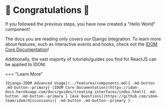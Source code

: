 # :confetti_ball: Congratulations :confetti_ball:

If you followed the previous steps, you have now created a "Hello World" component!

The docs you are reading only covers our Django integration. To learn more about features, such as interactive events and hooks, check out the [IDOM Core Documentation](https://idom-docs.herokuapp.com/docs/guides/creating-interfaces/index.html)!

Additionally, the vast majority of tutorials/guides you find for ReactJS can be applied to IDOM.

=== "Learn More"

    [Django-IDOM Advanced Usage](../features/components.md){ .md-button .md-button--primary} [IDOM Core Documentation](https://idom-docs.herokuapp.com/docs/guides/creating-interfaces/index.html){ .md-button .md-button--primary } [Ask Questions](https://github.com/idom-team/idom/discussions){ .md-button .md-button--primary }
